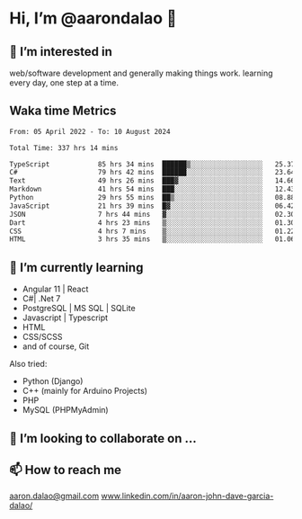 # __Hi, I’m @aarondalao__ 👋 
## 👀 I’m interested in 
web/software development and generally making things work.
learning every day, one step at a time. 

## Waka time Metrics
<!--START_SECTION:waka-->

```txt
From: 05 April 2022 - To: 10 August 2024

Total Time: 337 hrs 14 mins

TypeScript            85 hrs 34 mins  ██████▒░░░░░░░░░░░░░░░░░░   25.37 %
C#                    79 hrs 42 mins  ██████░░░░░░░░░░░░░░░░░░░   23.64 %
Text                  49 hrs 26 mins  ███▓░░░░░░░░░░░░░░░░░░░░░   14.66 %
Markdown              41 hrs 54 mins  ███░░░░░░░░░░░░░░░░░░░░░░   12.43 %
Python                29 hrs 55 mins  ██▒░░░░░░░░░░░░░░░░░░░░░░   08.88 %
JavaScript            21 hrs 39 mins  █▓░░░░░░░░░░░░░░░░░░░░░░░   06.42 %
JSON                  7 hrs 44 mins   ▓░░░░░░░░░░░░░░░░░░░░░░░░   02.30 %
Dart                  4 hrs 23 mins   ▒░░░░░░░░░░░░░░░░░░░░░░░░   01.30 %
CSS                   4 hrs 7 mins    ▒░░░░░░░░░░░░░░░░░░░░░░░░   01.22 %
HTML                  3 hrs 35 mins   ▒░░░░░░░░░░░░░░░░░░░░░░░░   01.06 %
```

<!--END_SECTION:waka-->

## 🌱 I’m currently learning 

- Angular 11 | React 
- C#| .Net 7
- PostgreSQL | MS SQL | SQLite
- Javascript | Typescript
- HTML 
- CSS/SCSS
- and of course, Git 


Also tried:
- Python (Django)
- C++ (mainly for Arduino Projects)
- PHP
- MySQL (PHPMyAdmin)


## 💞️ I’m looking to collaborate on ...

## 📫 How to reach me 
aaron.dalao@gmail.com
www.linkedin.com/in/aaron-john-dave-garcia-dalao/

<!---
aarondalao/aarondalao is a ✨ special ✨ repository because its `README.md` (this file) appears on your GitHub profile.
You can click the Preview link to take a look at your changes.
--->
